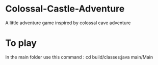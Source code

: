 # Colossal-Castle-Adventure
A little adventure game inspired by colossal cave adventure

# To play
In the main folder use this command : 
cd build/classes;java main/Main
